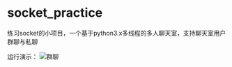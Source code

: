 # socket_practice
练习socket的小项目，一个基于python3.x多线程的多人聊天室，支持聊天室用户群聊与私聊

运行演示：
![群聊](http://blog.misakamiko.com/practice_socket.png)

